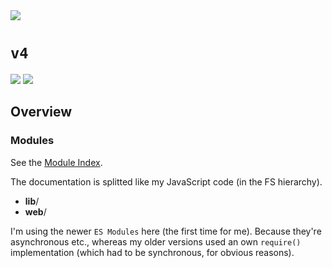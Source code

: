 <img src="https://kekse.biz/php/count.php?draw&override=github:v4&text=v4&draw" />

# **`v4`**
<img src="https://mirror.kekse.biz/noto-emoji-animation/emoji.php?tag=face-in-clouds&type=webp" />
<img src="https://mirror.kekse.biz/noto-emoji-animation/emoji.php?tag=plant&type=webp" />

## Overview

### Modules
See the [Module Index](docs/modules/README.md).

The documentation is splitted like my JavaScript code (in the FS hierarchy).
* **lib**/
* **web**/

I'm using the newer `ES Modules` here (the first time for me). Because they're asynchronous etc.,
whereas my older versions used an own `require()` implementation (which had to be synchronous,
for obvious reasons).

